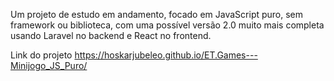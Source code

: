 Um projeto de estudo em andamento, focado em JavaScript puro, sem framework ou biblioteca, com uma possível versão 2.0 muito mais completa usando Laravel no backend e React no frontend. 

Link do projeto
https://hoskarjubeleo.github.io/ET.Games---Minijogo_JS_Puro/
